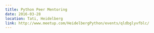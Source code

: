 ```yaml
---
title: Python Peer Mentoring
date: 2016-03-28
location: Tati, Heidelberg
link: http://www.meetup.com/HeidelbergPython/events/qldbglyvfblc/
---
```

